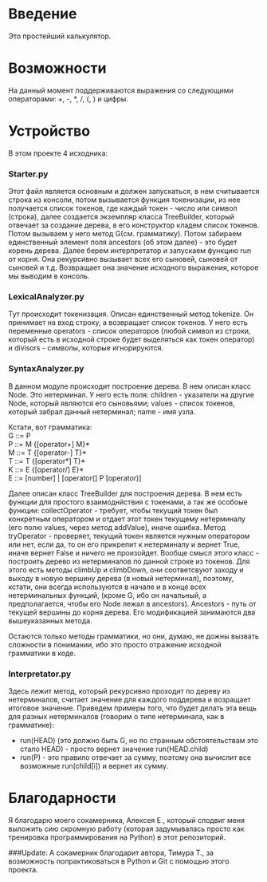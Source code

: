 # Введение
Это простейший калькулятор.

# Возможности
На данный момент поддерживаются выражения со следующими операторами: +, -, *, /, (, ) и цифры.

# Устройство
В этом проекте 4 исходника:
### Starter.py
Этот файл является основным и должен запускаться, в нем считывается строка из консоли, потом вызывается функция токенизации, из нее получается список токенов, где каждый токен - число или символ (строка), далее создается экземпляр класса TreeBuilder, который отвечает за создание дерева, в его конструктор кладем список токенов. Потом вызываем у него метод G(см. грамматику). Потом забираем единственный элемент поля ancestors (об этом далее) - это будет корень дерева. Далее берем интерпретатор и запускаем функцию run от корня. Она рекурсивно вызывает всех его сыновей, сыновей от сыновей и т.д. Возвращает она значение исходного выражения, которое мы выводим в консоль.

### LexicalAnalyzer.py
Тут происходит токенизация. Описан единственный метод tokenize.
Он принимает на вход строку, а возвращает список токенов.
У него есть переменные operators - список операторов (любой символ из строки, который есть в исходной строке будет выделяться как токен оператор) и divisors - символы, которые игнорируются.

### SyntaxAnalyzer.py
В данном модуле происходит построение дерева.
В нем описан  класс Node. Это нетерминал. У него есть поля: children - указатели на другие Node, который являются его сыновьями; values - список токенов, который забрал данный нетерминал; name - имя узла.

Кстати, вот грамматика:  
G ::= P  
P ::= M {[operator+] M}*  
M ::= T {[operator-] T}*  
T ::= T {[operator*] T}*  
K ::= E {[operator/] E}*  
E ::= [number] | [operator(] P [operator)]   

Далее описан класс TreeBuilder для построения дерева. В нем есть функции для простого взаимоднйствия с токенами,  а так же особоые функции:  collectOperator - требует, чтобы текущий токен был конкретным оператором и отдает этот токен текущему нетерминалу (его полю values, через метод addValue), иначе ошибка. Метод tryOperator - проверяет,  текущий токен является нужным оператором или нет, если да,  то он его прикрепит к нетерминалу и вернет True, иначе вернет False и ничего не произойдет.
Вообще смысл этого класс - построить дерево из нетерминалов по данной строке из токенов. Для этого есть методы climbUp и climbDown, они соответсвуют заходу и выходу в новую вершину дерева (в новый нетерминал), поэтому, кстати, они всегда используются в начале и в конце всех нетерминальных функций, (кроме G, ибо он начальный, а предполагается, чтобы его Node лежал в ancestors). Ancestors - путь от текущей вершины до корня дерева. Его модификацией занимаются два вышеуказанных метода.
     
Остаются только методы грамматики, но они, думаю, не дожны вызвать сложности в понимании, ибо это просто отражение исходной грамматики в коде. 

### Interpretator.py
Здесь лежит метод, который рекурсивно проходит по дереву из нетерминалов, считает значение для каждого поддерева и возращает итоговое значение.
Приведем примеры того, что будет делать эта вещь для разных нетерминалов (говорим о типе нетерминала, как в грамматике):
- run(HEAD) (это должно быть G, но по странным обстоятельствам это стало  HEAD) - просто вернет значение run(HEAD.child)
- run(P) - это правило отвечает за сумму, поэтому она вычислит все возможные run(child[i]) и вернет их сумму.


# Благодарности
Я благодарю моего сокамерника, Алексея Е., который сподвиг меня выложить сию скромную работу (которая задумывалась просто как тренировка программирования на Python) в этот репозиторий.

###Update:
А сокамерник благодарит автора, Тимура Т., за возможность попрактиковаться в Python и Git с помощью этого проекта.
